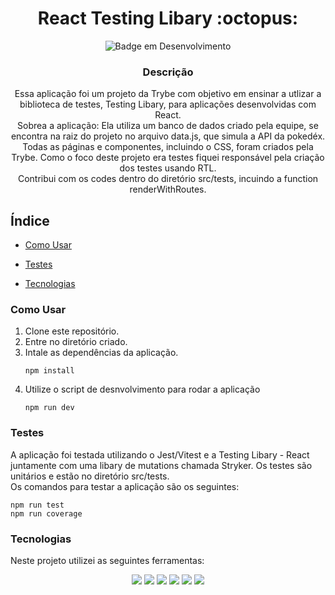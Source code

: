 <h1 align="center"> React Testing Libary :octopus: </h1>

<div align="center"> 
  
  ![Badge em Desenvolvimento](http://img.shields.io/static/v1?label=STATUS&message=EM%20DESENVOLVIMENTO&color=GREEN&style=for-the-badge)

</div>

<div align="center">
  <h3>Descrição</h3>
  <p>
    Essa aplicação foi um projeto da Trybe com objetivo em ensinar a utlizar a biblioteca de testes, Testing Libary, para aplicações desenvolvidas com React. <br>
    Sobrea a aplicação: Ela utiliza um banco de dados criado pela equipe, se encontra na raiz do projeto no arquivo data.js, que simula a API da pokedéx. <br>
    Todas as páginas e componentes, incluindo o CSS, foram criados pela Trybe. Como o foco deste projeto era testes fiquei responsável pela criação dos testes usando RTL. <br>
    Contribui com os codes dentro do diretório src/tests, incuindo a function renderWithRoutes.
  </p>
</div>

## Índice

- [Como Usar](#como-usar)
  
- [Testes](#testes)
  
- [Tecnologias](#tecnologias)

### Como Usar

    
<p>
  <ol>
    <li>
      Clone este repositório.
    </li>
    <li>
      Entre no diretório criado.
    </li>
    <li>
      Intale as dependências da aplicação.
      
    npm install
      
            
  </li>

  <li>
    Utilize o script de desnvolvimento para rodar a aplicação

    npm run dev

    
  </li>

  </ol>
</p>

### Testes

A aplicação foi testada utilizando o Jest/Vitest e a Testing Libary - React juntamente com uma libary de mutations chamada Stryker. Os testes são unitários e estão no diretório src/tests.<br>
Os comandos para testar a aplicação são os seguintes:

    npm run test
    npm run coverage

### Tecnologias

Neste projeto utilizei as seguintes ferramentas:
<div align="center">
  <img src="https://img.shields.io/badge/JavaScript-323330?style=for-the-badge&logo=javascript&logoColor=F7DF1E" />
  <img src="https://img.shields.io/badge/TypeScript-007ACC?style=for-the-badge&logo=typescript&logoColor=white" />
  <img src="https://img.shields.io/badge/Vite-B73BFE?style=for-the-badge&logo=vite&logoColor=FFD62E" />
  <img src="https://img.shields.io/badge/eslint-3A33D1?style=for-the-badge&logo=eslint&logoColor=white" />
  <img src="https://img.shields.io/badge/-TestingLibrary-%23E33332?style=for-the-badge&logo=testing-library&logoColor=white" />
  <img src="https://img.shields.io/badge/Jest-C21325?style=for-the-badge&logo=jest&logoColor=white" />
</div>




<!-- Olá, Tryber!
Esse é apenas um arquivo inicial para o README do seu projeto.
É essencial que você preencha esse documento por conta própria, ok?
Não deixe de usar nossas dicas de escrita de README de projetos, e deixe sua criatividade brilhar!
:warning: IMPORTANTE: você precisa deixar nítido:
- quais arquivos/pastas foram desenvolvidos por você; 
- quais arquivos/pastas foram desenvolvidos por outra pessoa estudante;
- quais arquivos/pastas foram desenvolvidos pela Trybe.
-->
